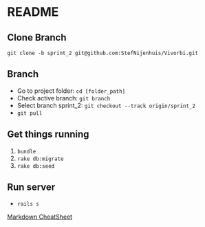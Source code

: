 # README

## Clone Branch
`git clone -b sprint_2 git@github.com:StefNijenhuis/Vivorbi.git`

## Branch
* Go to project folder: `cd [folder_path]`
* Check active branch: `git branch`
* Select branch sprint_2: `git checkout --track origin/sprint_2`
* `git pull`

## Get things running
1. `bundle`
2. `rake db:migrate`
3. `rake db:seed`

## Run server
* `rails s`

[Markdown CheatSheet](https://github.com/adam-p/markdown-here/wiki/Markdown-Cheatsheet)
